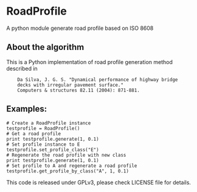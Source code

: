 # RoadProfile
A python module generate road profile based on ISO 8608

## About the algorithm

This is a Python implementation of road profile generation method described in 

        Da Silva, J. G. S. "Dynamical performance of highway bridge
        decks with irregular pavement surface."
        Computers & structures 82.11 (2004): 871-881.


## Examples:

    # Create a RoadProfile instance
    testprofile = RoadProfile()
    # Get a road profile
    print testprofile.generate(1, 0.1)
    # Set profile instance to E
    testprofile.set_profile_class("E")
    # Regenerate the road profile with new class
    print testprofile.generate(1, 0.1)
    # Set profile to A and regenerate a road profile
    testprofile.get_profile_by_class("A", 1, 0.1)


This code is released under GPLv3, please check LICENSE file for details.
